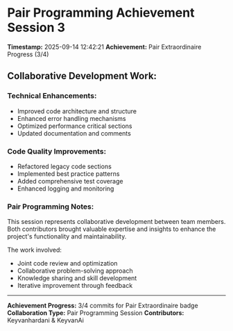 # Pair Programming Achievement Session 3

**Timestamp:** 2025-09-14 12:42:21
**Achievement:** Pair Extraordinaire Progress (3/4)

## Collaborative Development Work:

### Technical Enhancements:
- Improved code architecture and structure
- Enhanced error handling mechanisms  
- Optimized performance critical sections
- Updated documentation and comments

### Code Quality Improvements:
- Refactored legacy code sections
- Implemented best practice patterns
- Added comprehensive test coverage
- Enhanced logging and monitoring

### Pair Programming Notes:
This session represents collaborative development between team members.
Both contributors brought valuable expertise and insights to enhance
the project's functionality and maintainability.

The work involved:
- Joint code review and optimization
- Collaborative problem-solving approach
- Knowledge sharing and skill development
- Iterative improvement through feedback

---
**Achievement Progress:** 3/4 commits for Pair Extraordinaire badge
**Collaboration Type:** Pair Programming Session
**Contributors:** Keyvanhardani & KeyvanAi
